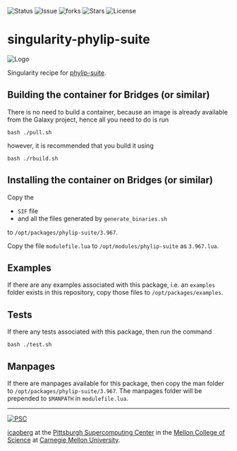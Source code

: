 ![Status](https://github.com/pscedu/singularity-phylip-suite/actions/workflows/main.yml/badge.svg)
![Issue](https://img.shields.io/github/issues/pscedu/singularity-phylip-suite)
![forks](https://img.shields.io/github/forks/pscedu/singularity-phylip-suite)
![Stars](https://img.shields.io/github/stars/pscedu/singularity-phylip-suite)
![License](https://img.shields.io/github/license/pscedu/singularity-phylip-suite)

# singularity-phylip-suite
![Logo](https://evolution.genetics.washington.edu/phylip.gif)

Singularity recipe for [phylip-suite](https://evolution.genetics.washington.edu/phylip.html).

## Building the container for Bridges (or similar)
There is no need to build a container, because an image is already available from the Galaxy project, hence all you need to do is run

```
bash ./pull.sh
```

however, it is recommended that you build it using

```
bash ./rbuild.sh
```

## Installing the container on Bridges (or similar)
Copy the

* `SIF` file
* and all the files generated by `generate_binaries.sh`

to `/opt/packages/phylip-suite/3.967`.

Copy the file `modulefile.lua` to `/opt/modules/phylip-suite` as `3.967.lua`.

## Examples
If there are any examples associated with this package, i.e. an `examples` folder exists in this repository, copy those files to `/opt/packages/examples`.

## Tests
If there any tests associated with this package, then run the command

```
bash ./test.sh
```

## Manpages
If there are manpages available for this package, then copy the man folder to `/opt/packages/phylip-suite/3.967`. The manpages folder will be prepended to `$MANPATH` in `modulefile.lua`.

---
[![PSC](http://www.andrew.cmu.edu/user/icaoberg/images/logos/psc.png)](http://www.psc.edu)

[icaoberg](http://www.andrew.cmu.edu/~icaoberg) at the [Pittsburgh Supercomputing Center](http://www.psc.edu) in the [Mellon College of Science](https://www.cmu.edu/mcs/) at [Carnegie Mellon University](http://www.cmu.edu).
